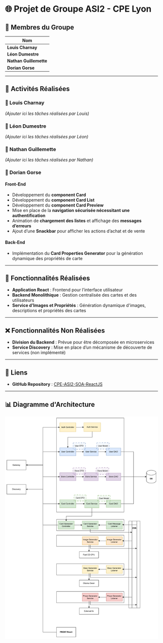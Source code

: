 # 🌐 Projet de Groupe ASI2 - CPE Lyon

## 👥 Membres du Groupe 

| Nom                |
|--------------------|
| **Louis Charnay**  |
| **Léon Dumestre**  |
| **Nathan Guillemette** |
| **Dorian Gorse**   |

---

## 🚀 Activités Réalisées

### 📌 Louis Charnay
*(Ajouter ici les tâches réalisées par Louis)*

### 📌 Léon Dumestre
*(Ajouter ici les tâches réalisées par Léon)*

### 📌 Nathan Guillemette
*(Ajouter ici les tâches réalisées par Nathan)*

### 📌 Dorian Gorse

#### Front-End
- Développement du **component Card**
- Développement du **component Card List**
- Développement du **component Card Preview**
- Mise en place de la **navigation sécurisée nécessitant une authentification**
- Animation de **chargement des listes** et affichage des **messages d’erreurs**
- Ajout d’une **Snackbar** pour afficher les actions d’achat et de vente

#### Back-End
- Implémentation du **Card Properties Generator** pour la génération dynamique des propriétés de carte

---

## 📝 Fonctionnalités Réalisées

- **Application React** : Frontend pour l’interface utilisateur
- **Backend Monolithique** : Gestion centralisée des cartes et des utilisateurs
- **Service d’Images et Propriétés** : Génération dynamique d'images, descriptions et propriétés des cartes

---

## ❌ Fonctionnalités Non Réalisées

- **Division du Backend** : Prévue pour être décomposée en microservices
- **Service Discovery** : Mise en place d’un mécanisme de découverte de services (non implémenté)

---

## 🔗 Liens

- **GitHub Repository** : [CPE-ASI2-SOA-ReactJS](https://github.com/louischarnay/CPE-ASI2-SOA-ReactJS)

---

## 📊 Diagramme d'Architecture

![Diagramme d'architecture](docs/diagram.png)

